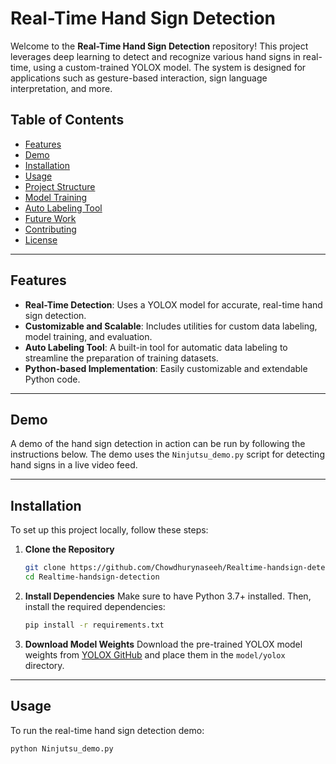 # Real-Time Hand Sign Detection

Welcome to the **Real-Time Hand Sign Detection** repository! This project leverages deep learning to detect and recognize various hand signs in real-time, using a custom-trained YOLOX model. The system is designed for applications such as gesture-based interaction, sign language interpretation, and more.

## Table of Contents
- [Features](#features)
- [Demo](#demo)
- [Installation](#installation)
- [Usage](#usage)
- [Project Structure](#project-structure)
- [Model Training](#model-training)
- [Auto Labeling Tool](#auto-labeling-tool)
- [Future Work](#future-work)
- [Contributing](#contributing)
- [License](#license)

---

## Features
- **Real-Time Detection**: Uses a YOLOX model for accurate, real-time hand sign detection.
- **Customizable and Scalable**: Includes utilities for custom data labeling, model training, and evaluation.
- **Auto Labeling Tool**: A built-in tool for automatic data labeling to streamline the preparation of training datasets.
- **Python-based Implementation**: Easily customizable and extendable Python code.

---

## Demo
A demo of the hand sign detection in action can be run by following the instructions below. The demo uses the `Ninjutsu_demo.py` script for detecting hand signs in a live video feed.

---

## Installation
To set up this project locally, follow these steps:

1. **Clone the Repository**
    ```bash
    git clone https://github.com/Chowdhurynaseeh/Realtime-handsign-detection.git
    cd Realtime-handsign-detection
    ```

2. **Install Dependencies**
    Make sure to have Python 3.7+ installed. Then, install the required dependencies:
    ```bash
    pip install -r requirements.txt
    ```

3. **Download Model Weights**
    Download the pre-trained YOLOX model weights from [YOLOX GitHub](https://github.com/Megvii-BaseDetection/YOLOX) and place them in the `model/yolox` directory.

---

## Usage
To run the real-time hand sign detection demo:

```bash
python Ninjutsu_demo.py

